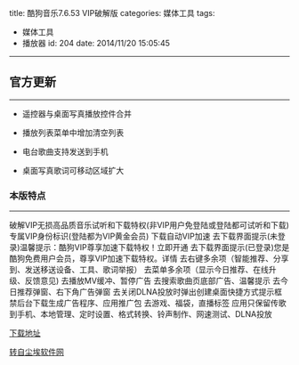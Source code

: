title: 酷狗音乐7.6.53 VIP破解版
categories: 媒体工具
tags:
  - 媒体工具
  - 播放器
id: 204
date: 2014/11/20 15:05:45 
---

## 官方更新
------------------------
- 遥控器与桌面写真播放控件合并

- 播放列表菜单中增加清空列表

- 电台歌曲支持发送到手机

- 桌面写真歌词可移动区域扩大


<!--more-->



### 本版特点
----------
破解VIP无损高品质音乐试听和下载特权(非VIP用户免登陆或登陆都可试听和下载)
专属VIP身份标识(登陆都为VIP黄金会员)
下载自动VIP加速
去下载界面提示(未登录)温馨提示：酷狗VIP尊享加速下载特权！立即开通
去下载界面提示(已登录)您是酷狗免费用户会员，尊享VIP加速下载特权。详情
去右键多余项（智能推荐、分享到、发送移送设备、工具、歌词举报）
去菜单多余项（显示今日推荐、在线升级、反馈意见)
去播放MV缓冲、暂停广告
去搜索歌曲页底部广告、温馨提示
去今日推荐弹窗、右下角广告弹窗
去关闭DLNA投放时弹出创建桌面快捷方式提示框
禁后台下载生成广告程序、应用推广包
去游戏、福袋，直播标签
应用只保留传歌到手机、本地管理、定时设置、格式转换、铃声制作、网速测试、DLNA投放

[下载地址](http://pan.baidu.com/s/1sj2nKr7)

[转自尘埃软件网](http://www.tmoke.com/1301.html)